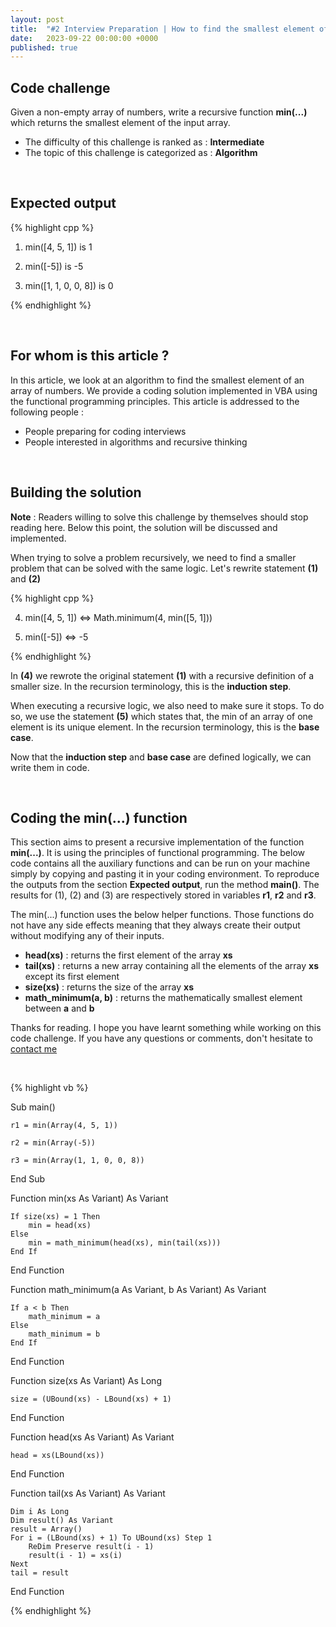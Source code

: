 ```yaml
---
layout: post
title:  "#2 Interview Preparation | How to find the smallest element of an array ?"
date:   2023-09-22 00:00:00 +0000
published: true
---
```


## Code challenge

Given a non-empty array of numbers, write a recursive function **min(...)** which returns the smallest element of the input array.

- The difficulty of this challenge is ranked as : **Intermediate**
- The topic of this challenge is categorized as : **Algorithm**

<br/>

## Expected output

{% highlight cpp %}

1) min([4, 5, 1]) is 1

2) min([-5]) is -5

3) min([1, 1, 0, 0, 8]) is 0

{% endhighlight %}

<br/>

## For whom is this article ?

In this article, we look at an algorithm to find the smallest element of an array of numbers. We provide a coding solution implemented in VBA using the functional programming principles. This article is addressed to the following people :

- People preparing for coding interviews
- People interested in algorithms and recursive thinking

<br/>

## Building the solution

**Note** : Readers willing to solve this challenge by themselves should stop reading here. Below this point, the solution will be discussed and implemented.

When trying to solve a problem recursively, we need to find a smaller problem that can be solved with the same logic. Let's rewrite statement **(1)** and **(2)**

{% highlight cpp %}

4) min([4, 5, 1]) <=> Math.minimum(4, min([5, 1]))

5) min([-5]) <=> -5

{% endhighlight %}

In **(4)** we rewrote the original statement **(1)** with a recursive definition of a smaller size. In the recursion terminology, this is the **induction step**. 

When executing a recursive logic, we also need to make sure it stops. To do so, we use the statement **(5)** which states that, the min of an array of one element is its unique element. In the recursion terminology, this is the **base case**. 

Now that the **induction step** and **base case** are defined logically, we can write them in code.

<br/>

## Coding the min(...) function

This section aims to present a recursive implementation of the function **min(...)**. It is using the principles of functional programming. The below code contains all the auxiliary functions and can be run on your machine simply by copying and pasting it in your coding environment. To reproduce the outputs from the section **Expected output**, run the method **main()**. The results for (1), (2) and (3) are respectively stored in variables **r1**, **r2** and **r3**.

The min(...) function uses the below helper functions. Those functions do not have any side effects meaning that they always create their output without modifying any of their inputs. 
- **head(xs)** : returns the first element of the array **xs**
- **tail(xs)** : returns a new array containing all the elements of the array **xs** except its first element
- **size(xs)** : returns the size of the array **xs**
- **math_minimum(a, b)** : returns the mathematically smallest element between **a** and **b**

Thanks for reading. I hope you have learnt something while working on this code challenge. If you have any questions or comments, don't hesitate to <a href="mailto:hello@assadnavi.ch">contact me</a>

<br/>

{% highlight vb %}

Sub main()

    r1 = min(Array(4, 5, 1))

    r2 = min(Array(-5))

    r3 = min(Array(1, 1, 0, 0, 8))

End Sub

Function min(xs As Variant) As Variant

    If size(xs) = 1 Then   
        min = head(xs)
    Else                    
        min = math_minimum(head(xs), min(tail(xs)))
    End If

End Function

Function math_minimum(a As Variant, b As Variant) As Variant

    If a < b Then
        math_minimum = a
    Else
        math_minimum = b
    End If

End Function

Function size(xs As Variant) As Long

    size = (UBound(xs) - LBound(xs) + 1)

End Function

Function head(xs As Variant) As Variant

    head = xs(LBound(xs))

End Function

Function tail(xs As Variant) As Variant

    Dim i As Long
    Dim result() As Variant
    result = Array()
    For i = (LBound(xs) + 1) To UBound(xs) Step 1
        ReDim Preserve result(i - 1)
        result(i - 1) = xs(i)
    Next
    tail = result
    
End Function

{% endhighlight %}
